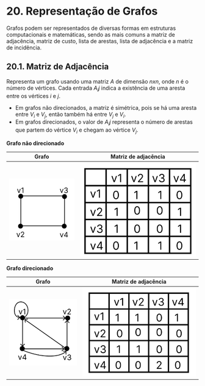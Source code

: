 # 20. Representação de Grafos

Grafos podem ser representados de diversas formas em estruturas computacionais e matemáticas, sendo as mais comuns a matriz de adjacência, matriz de custo, lista de arestas, lista de adjacência e a matriz de incidência. 

## 20.1. Matriz de Adjacência

Representa um grafo usando uma matriz $A$ de dimensão $nxn$, onde $n$ é o número de vértices. Cada entrada $A_ij$ indica a existência de uma aresta entre os vértices $i$ e $j$.

- Em grafos não direcionados, a matriz é simétrica, pois se há uma aresta entre $V_i$ e $V_j$, então também há entre $V_j$ e $V_i$.
- Em grafos direcionados, o valor de $A_ij$ representa o número de arestas que partem do vértice $V_i$ e chegam ao vértice $V_j$.

**Grafo não direcionado**

| Grafo | Matriz de adjacência |
| ----- | -------------------- |
| <img src="../imgs/grafo_nao_direcionado.png" style="max-height: 60vh;" /> | <img src="../imgs/matriz_adjacencia_grafo_nao_direcionado.png" style="max-height: 60vh;"/> |

**Grafo direcionado**

| Grafo | Matriz de adjacência |
| ----- | -------------------- |
| <img src="../imgs/grafo_direcionado.png" style="max-height: 60vh;" /> | <img src="../imgs/matriz_adjacencia_grafo_direcionado.png" style="max-height: 60vh;"/> |